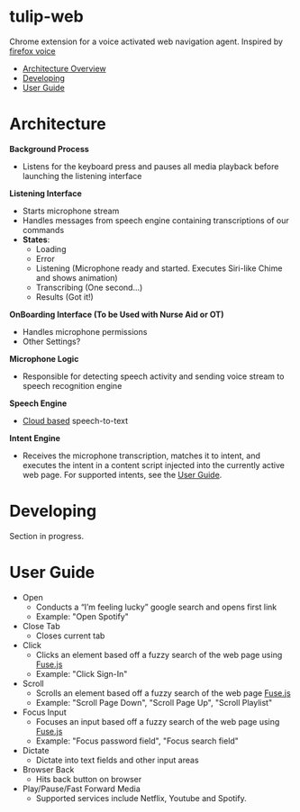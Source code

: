 # tulip-web

Chrome extension for a voice activated web navigation agent. Inspired by [firefox voice](https://github.com/mozilla/firefox-voice)

- <a href="#Architecture">Architecture Overview</a>
- <a href="#Developing">Developing</a>
- <a href="#UserGuide">User Guide</a>

# Architecture

**Background Process**
- Listens for the keyboard press and pauses all media playback before launching the listening interface

**Listening Interface**
- Starts microphone stream
- Handles messages from speech engine containing transcriptions of our commands
- **States**:
    - Loading
    - Error
    - Listening (Microphone ready and started. Executes Siri-like Chime and shows animation)
    - Transcribing (One second...)
    - Results (Got it!)

**OnBoarding Interface (To be Used with Nurse Aid or OT)**
- Handles microphone permissions
- Other Settings?

**Microphone Logic**
- Responsible for detecting speech activity and sending voice stream to speech recognition engine

**Speech Engine**
- [Cloud based](https://cloud.google.com/speech-to-text/docs) speech-to-text 

**Intent Engine**
- Receives the microphone transcription, matches it to intent, and executes the intent in a content script 
  injected into the currently active web page. For supported intents, see the <a href="#UserGuide">User Guide</a>.

# Developing

Section in progress.

# User Guide
- Open
    - Conducts a “I’m feeling lucky” google search and opens first link
    - Example: "Open Spotify"
- Close Tab
    - Closes current tab
- Click
    - Clicks an element based off a fuzzy search of the web page using [Fuse.js](https://fusejs.io/)
    - Example: "Click Sign-In"
- Scroll
    - Scrolls an element based off a fuzzy search of the web page [Fuse.js](https://fusejs.io/)
    - Example: "Scroll Page Down", "Scroll Page Up", "Scroll Playlist"
- Focus Input 
    - Focuses an input based off a fuzzy search of the web page using [Fuse.js](https://fusejs.io/)
    - Example: "Focus password field", "Focus search field"
- Dictate
    - Dictate into text fields and other input areas
- Browser Back
    - Hits back button on browser
- Play/Pause/Fast Forward Media
    - Supported services include Netflix, Youtube and Spotify.